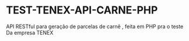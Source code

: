 # TEST-TENEX-API-CARNE-PHP
API RESTful para geração de parcelas de carnê , feita em PHP pra o teste Da empresa TENEX
